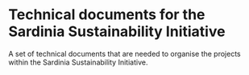 # Technical documents for the Sardinia Sustainability Initiative

A set of technical documents that are needed to organise the projects within the Sardinia Sustainability Initiative.